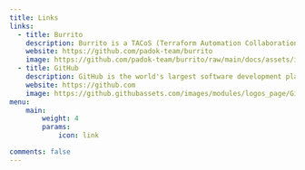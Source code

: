 ```yaml
---
title: Links
links:
  - title: Burrito
    description: Burrito is a TACoS (Terraform Automation Collaboration Software) Kubernetes Operator.
    website: https://github.com/padok-team/burrito
    image: https://github.com/padok-team/burrito/raw/main/docs/assets/icon/burrito.png
  - title: GitHub
    description: GitHub is the world's largest software development platform.
    website: https://github.com
    image: https://github.githubassets.com/images/modules/logos_page/GitHub-Mark.png
menu:
    main: 
        weight: 4
        params:
            icon: link

comments: false
---
```

